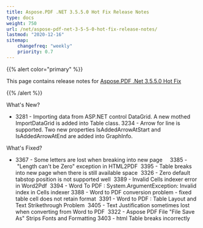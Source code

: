 ```yaml
---
title: Aspose.PDF .NET 3.5.5.0 Hot Fix Release Notes
type: docs
weight: 750
url: /net/aspose-pdf-net-3-5-5-0-hot-fix-release-notes/
lastmod: "2020-12-16"
sitemap:
    changefreq: "weekly"
    priority: 0.7
---
```


{{% alert color="primary" %}} 

This page contains release notes for [Aspose.PDF .Net 3.5.5.0 Hot Fix](http://www.aspose.com/downloads/pdf/net/new-releases/aspose.pdf-.net-3.5.5.0-hot-fix/)

{{% /alert %}} 

What's New?

- 3281 - Importing data from ASP.NET control DataGrid. A new mothed ImportDataGrid is added into Table class.
  3234 - Arrow for line is supported. Two new properties IsAddedArrowAtStart and IsAddedArrowAtEnd are added into GraphInfo.

What's Fixed?

- 3367 - Some letters are lost when breaking into new page    
  3385 - "Length can't be Zero" exception in HTML2PDF  
  3395 - Table breaks into new page when there is still available space  
  3326 - Zero default tabstop position is not supported well  
  3389 - Invalid Cells indexer error in Word2Pdf  
  3394 - Word To PDF : System.ArgumentException: Invalid index in Cells indexer 
  3388 - Word to PDF conversion problem - fixed table cell does not retain format  
  3391 - Word to PDF : Table Layout and Text Strikethrough Problem  
  3405 - Text Justification sometimes lost when converting from Word to PDF  
  3322 - Aspose PDF File "File Save As" Strips Fonts and Formatting 
  3403 - html Table breaks incorrectly

